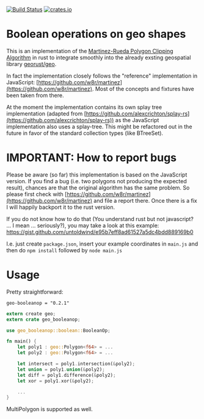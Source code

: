 [![Build Status](https://github.com/21re/rust-geo-booleanop/actions/workflows/ci.yml/badge.svg)](https://github.com/21re/rust-geo-booleanop/actions/workflows/ci.yml)
[![crates.io](https://img.shields.io/crates/v/geo-booleanop.svg)](https://crates.io/crates/geo-booleanop)


# Boolean operations on geo shapes

This is an implementation of the [Martinez-Rueda Polygon Clipping Algorithm](http://www.cs.ucr.edu/~vbz/cs230papers/martinez_boolean.pdf) in rust to integrate smoothly into the already exsting geospatial library  [georust/geo](https://github.com/georust/geo).

In fact the implementation closely follows the "reference" implementation in JavaScript: [https://github.com/w8r/martinez](https://github.com/w8r/martinez). Most of the concepts and fixtures have been taken from there.

At the moment the implementation contains its own splay tree implementation (adapted from [https://github.com/alexcrichton/splay-rs](https://github.com/alexcrichton/splay-rs)) as the JavaScript implementation also uses a splay-tree. This might be refactored out in the future in favor of the standard collection types (like BTreeSet).

# IMPORTANT: How to report bugs

Please be aware (so far) this implementation is based on the JavaScript version. If you find a bug (i.e. two polygons not producing the expected result), chances are that the original algorithm has the same problem. So please first check with [https://github.com/w8r/martinez](https://github.com/w8r/martinez) and file a report there. Once there is a fix I will happily backport it to the rust version.

If you do not know how to do that (You understand rust but not javascript? ... I mean ... seriously?), you may take a look at this example: https://gist.github.com/untoldwind/e95b7eff8ad61527a5dc4bdd889169b0

I.e. just create `package.json`, ìnsert your example coordinates in `main.js` and then do `npm install` followed by `node main.js`

# Usage

Pretty straightforward:

```
geo-booleanop = "0.2.1"
```

```rust
extern create geo;
extern crate geo_booleanop;

use geo_booleanop::boolean::BooleanOp;

fn main() {
    let poly1 : geo::Polygon<f64> = ...
    let poly2 : geo::Polygon<f64> = ...

    let intersect = poly1.intersection(&poly2);
    let union = poly1.union(&poly2);
    let diff = poly1.difference(&poly2);
    let xor = poly1.xor(&poly2);

    ...
}
```

MultiPolygon is supported as well.
